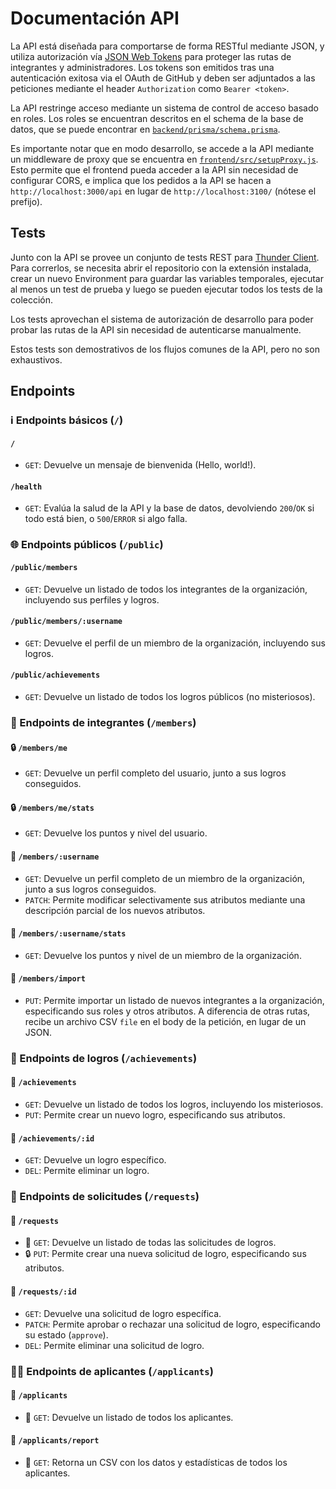 # Documentación API

La API está diseñada para comportarse de forma RESTful mediante JSON, y utiliza autorización vía [JSON Web Tokens](https://jwt.io/) para proteger las rutas de integrantes y administradores. Los tokens son emitidos tras una autenticación exitosa via el OAuth de GitHub y deben ser adjuntados a las peticiones mediante el header `Authorization` como `Bearer <token>`.

La API restringe acceso mediante un sistema de control de acceso basado en roles. Los roles se encuentran descritos en el schema de la base de datos, que se puede encontrar en [`backend/prisma/schema.prisma`](../backend/prisma/schema.prisma).

Es importante notar que en modo desarrollo, se accede a la API mediante un middleware de proxy que se encuentra en [`frontend/src/setupProxy.js`](../frontend/src/setupProxy.js). Esto permite que el frontend pueda acceder a la API sin necesidad de configurar CORS, e implica que los pedidos a la API se hacen a `http://localhost:3000/api` en lugar de `http://localhost:3100/` (nótese el prefijo).

## Tests
Junto con la API se provee un conjunto de tests REST para [Thunder Client](https://www.thunderclient.com/). Para correrlos, se necesita abrir el repositorio con la extensión instalada, crear un nuevo Environment para guardar las variables temporales, ejecutar al menos un test de prueba y luego se pueden ejecutar todos los tests de la colección.

Los tests aprovechan el sistema de autorización de desarrollo para poder probar las rutas de la API sin necesidad de autenticarse manualmente.

Estos tests son demostrativos de los flujos comunes de la API, pero no son exhaustivos.
## Endpoints
### ℹ️ Endpoints básicos (`/`)
#### `/`
- `GET`: Devuelve un mensaje de bienvenida (Hello, world!).

#### `/health`
- `GET`: Evalúa la salud de la API y la base de datos, devolviendo `200`/`OK` si todo está bien, o `500`/`ERROR` si algo falla.

### 🌐 Endpoints públicos (`/public`)
#### `/public/members`
- `GET`: Devuelve un listado de todos los integrantes de la organización, incluyendo sus perfiles y logros.

#### `/public/members/:username`
- `GET`: Devuelve el perfil de un miembro de la organización, incluyendo sus logros.

#### `/public/achievements`
- `GET`: Devuelve un listado de todos los logros públicos (no misteriosos).

### 👥 Endpoints de integrantes (`/members`)
#### 🔒 `/members/me`
- `GET`: Devuelve un perfil completo del usuario, junto a sus logros conseguidos.

#### 🔒 `/members/me/stats`
- `GET`: Devuelve los puntos y nivel del usuario.

#### 🔐 `/members/:username`
- `GET`: Devuelve un perfil completo de un miembro de la organización, junto a sus logros conseguidos.
- `PATCH`: Permite modificar selectivamente sus atributos mediante una descripción parcial de los nuevos atributos.

#### 🔐 `/members/:username/stats`
- `GET`: Devuelve los puntos y nivel de un miembro de la organización.

#### 🔐 `/members/import`
- `PUT`: Permite importar un listado de nuevos integrantes a la organización, especificando sus roles y otros atributos. A diferencia de otras rutas, recibe un archivo CSV `file` en el body de la petición, en lugar de un JSON.

### 🏅 Endpoints de logros (`/achievements`)
#### 🔐 `/achievements`
- `GET`: Devuelve un listado de todos los logros, incluyendo los misteriosos.
- `PUT`: Permite crear un nuevo logro, especificando sus atributos.

#### 🔐 `/achievements/:id`
- `GET`: Devuelve un logro específico.
- `DEL`: Permite eliminar un logro.

### 📂 Endpoints de solicitudes (`/requests`)
#### 🔐 `/requests`
- 🔐 `GET`: Devuelve un listado de todas las solicitudes de logros.
- 🔒 `PUT`: Permite crear una nueva solicitud de logro, especificando sus atributos.

#### 🔐 `/requests/:id`
- `GET`: Devuelve una solicitud de logro específica.
- `PATCH`: Permite aprobar o rechazar una solicitud de logro, especificando su estado (`approve`).
- `DEL`: Permite eliminar una solicitud de logro.



### 👤🆕 Endpoints de aplicantes (`/applicants`)
#### 🔐 `/applicants`
- 🔐 `GET`: Devuelve un listado de todos los aplicantes.

#### 🔐 `/applicants/report`
- 🔐 `GET`: Retorna un CSV con los datos y estadísticas de todos los aplicantes.
